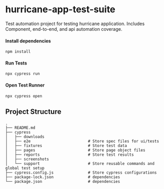 # hurricane-app-test-suite
Test automation project for testing hurricane application.  Includes Component, end-to-end, and api automation coverage.  

#### Install dependencies
```
npm install
```

#### Run Tests
```
npx cypress run
```

#### Open Test Runner
```
npx cypress open
```

## Project Structure
```
.
├── README.md
├── cypress
│   ├── downloads
│   ├── e2e                         # Store spec files for ui/tests
│   ├── fixtures                    # Store test data
│   ├── pages                       # Store page object files
│   ├── reports                     # Store test results
│   ├── screenshots
│   └── support                     # Store reusable commands and global test setup
├── cypress.config.js               # Store cypress configurations 
├── package-lock.json               # dependencies
└── package.json                    # dependencies

```
